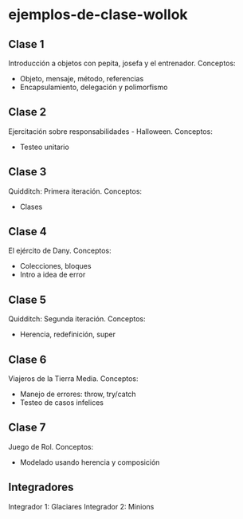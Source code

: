 # ejemplos-de-clase-wollok

## Clase 1

Introducción a objetos con pepita, josefa y el entrenador. Conceptos:
- Objeto, mensaje, método, referencias
- Encapsulamiento, delegación y polimorfismo

## Clase 2

Ejercitación sobre responsabilidades - Halloween. Conceptos:
- Testeo unitario

## Clase 3

Quidditch: Primera iteración. Conceptos:
- Clases

## Clase 4

El ejército de Dany. Conceptos:
- Colecciones, bloques
- Intro a idea de error

## Clase 5

Quidditch: Segunda iteración. Conceptos:
- Herencia, redefinición, super

## Clase 6

Viajeros de la Tierra Media. Conceptos:
- Manejo de errores: throw, try/catch
- Testeo de casos infelices

## Clase 7

Juego de Rol. Conceptos:
- Modelado usando herencia y composición


## Integradores

Integrador 1: Glaciares
Integrador 2: Minions
